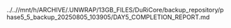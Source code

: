 ../..//mnt/h/ARCHIVE/.UNWRAP/13GB_FILES/DuRiCore/backup_repository/phase5_5_backup_20250805_103905/DAY5_COMPLETION_REPORT.md